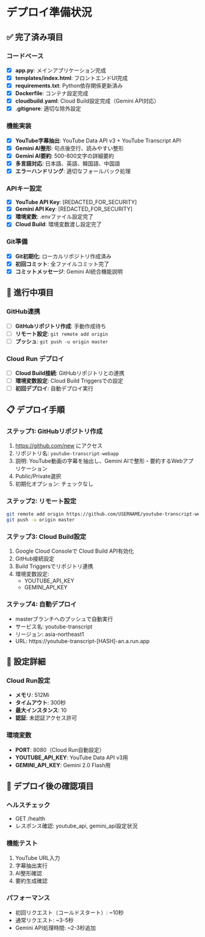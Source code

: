 # デプロイ準備状況

## ✅ 完了済み項目

### コードベース
- [x] **app.py**: メインアプリケーション完成
- [x] **templates/index.html**: フロントエンドUI完成
- [x] **requirements.txt**: Python依存関係更新済み
- [x] **Dockerfile**: コンテナ設定完成
- [x] **cloudbuild.yaml**: Cloud Build設定完成（Gemini API対応）
- [x] **.gitignore**: 適切な除外設定

### 機能実装
- [x] **YouTube字幕抽出**: YouTube Data API v3 + YouTube Transcript API
- [x] **Gemini AI整形**: 句点後空行、読みやすい整形
- [x] **Gemini AI要約**: 500-800文字の詳細要約
- [x] **多言語対応**: 日本語、英語、韓国語、中国語
- [x] **エラーハンドリング**: 適切なフォールバック処理

### APIキー設定
- [x] **YouTube API Key**: [REDACTED_FOR_SECURITY]
- [x] **Gemini API Key**: [REDACTED_FOR_SECURITY]
- [x] **環境変数**: .envファイル設定完了
- [x] **Cloud Build**: 環境変数渡し設定完了

### Git準備
- [x] **Git初期化**: ローカルリポジトリ作成済み
- [x] **初回コミット**: 全ファイルコミット完了
- [x] **コミットメッセージ**: Gemini AI統合機能説明

## 🔄 進行中項目

### GitHub連携
- [ ] **GitHubリポジトリ作成**: 手動作成待ち
- [ ] **リモート設定**: `git remote add origin`
- [ ] **プッシュ**: `git push -u origin master`

### Cloud Run デプロイ
- [ ] **Cloud Build接続**: GitHubリポジトリとの連携
- [ ] **環境変数設定**: Cloud Build Triggersでの設定
- [ ] **初回デプロイ**: 自動デプロイ実行

## 📋 デプロイ手順

### ステップ1: GitHubリポジトリ作成
1. https://github.com/new にアクセス
2. リポジトリ名: `youtube-transcript-webapp`
3. 説明: YouTube動画の字幕を抽出し、Gemini AIで整形・要約するWebアプリケーション
4. Public/Private選択
5. 初期化オプション: チェックなし

### ステップ2: リモート設定
```bash
git remote add origin https://github.com/USERNAME/youtube-transcript-webapp.git
git push -u origin master
```

### ステップ3: Cloud Build設定
1. Google Cloud Consoleで Cloud Build API有効化
2. GitHub接続設定
3. Build Triggersでリポジトリ連携
4. 環境変数設定:
   - YOUTUBE_API_KEY
   - GEMINI_API_KEY

### ステップ4: 自動デプロイ
- masterブランチへのプッシュで自動実行
- サービス名: youtube-transcript
- リージョン: asia-northeast1
- URL: https://youtube-transcript-[HASH]-an.a.run.app

## 🔧 設定詳細

### Cloud Run設定
- **メモリ**: 512Mi
- **タイムアウト**: 300秒
- **最大インスタンス**: 10
- **認証**: 未認証アクセス許可

### 環境変数
- **PORT**: 8080（Cloud Run自動設定）
- **YOUTUBE_API_KEY**: YouTube Data API v3用
- **GEMINI_API_KEY**: Gemini 2.0 Flash用

## 🚀 デプロイ後の確認項目

### ヘルスチェック
- GET /health
- レスポンス確認: youtube_api, gemini_api設定状況

### 機能テスト
1. YouTube URL入力
2. 字幕抽出実行
3. AI整形確認
4. 要約生成確認

### パフォーマンス
- 初回リクエスト（コールドスタート）: ~10秒
- 通常リクエスト: ~3-5秒
- Gemini API処理時間: ~2-3秒追加